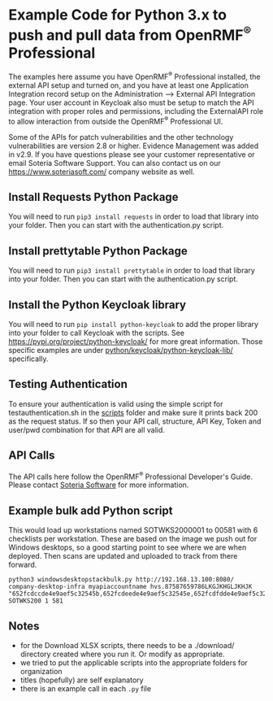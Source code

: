 # Example Code for Python 3.x to push and pull data from OpenRMF<sup>&reg;</sup> Professional
The examples here assume you have OpenRMF<sup>&reg;</sup> Professional installed, the external API setup and turned on, and you have at least one Application Integration record setup on the Administration --> External API Integration page. Your user account in Keycloak also must be setup to match the API integration with proper roles and permissions, including the ExternalAPI role to allow interaction from outside the OpenRMF<sup>&reg;</sup> Professional UI.

Some of the APIs for patch vulnerabilities and the other technology vulnerabilities are version 2.8 or higher. Evidence Management was added in v2.9.  If you have questions please see your customer representative or email Soteria Software Support. You can also contact us on our https://www.soteriasoft.com/ company website as well.

## Install Requests Python Package

You will need to run `pip3 install requests` in order to load that library into your folder. Then you can start with the authentication.py script.

## Install prettytable Python Package

You will need to run `pip3 install prettytable` in order to load that library into your folder. Then you can start with the authentication.py script.

## Install the Python Keycloak library

You will need to run `pip install python-keycloak` to add the proper library into your folder to call Keycloak with the scripts. See https://pypi.org/project/python-keycloak/ for more great information.  Those specific examples are under <a href="./python/keycloak/python-keycloak-lib/">python/keycloak/python-keycloak-lib/</a> specifically. 

## Testing Authentication

To ensure your authentication is valid using the simple script for testauthentication.sh in the <a href="../scripts/">scripts</a> folder and make sure it prints back 200 as the request status. If so then your API call, structure, API Key, Token and user/pwd combination for that API are all valid.

## API Calls

The API calls here follow the OpenRMF<sup>&reg;</sup> Professional Developer's Guide. Please contact <a href="https://www.soteriasoft.com/resources/contact.html">Soteria Software</a> for more information.

## Example bulk add Python script
This would load up workstations named SOTWKS2000001 to 00581 with 6 checklists per workstation. These are based on the image we push out for Windows desktops, so a good starting point to see where we are when deployed. Then scans are updated and uploaded to track from there forward.

```
python3 windowsdesktopstackbulk.py http://192.168.13.100:8080/ company-desktop-infra myapiaccountname hvs.87587659786LKGJKHGLJKHJK "652fcdccde4e9aef5c32545b,652fcdeede4e9aef5c32545e,652fcdfdde4e9aef5c32545f,652fcdc1de4e9aef5c32545a,652fcdd7de4e9aef5c32545c,652fcde1de4e9aef5c32545d" SOTWKS200 1 581
```

## Notes
* for the Download XLSX scripts, there needs to be a ./download/ directory created where you run it. Or modify as appropriate.
* we tried to put the applicable scripts into the appropriate folders for organization
* titles (hopefully) are self explanatory
* there is an example call in each `.py` file